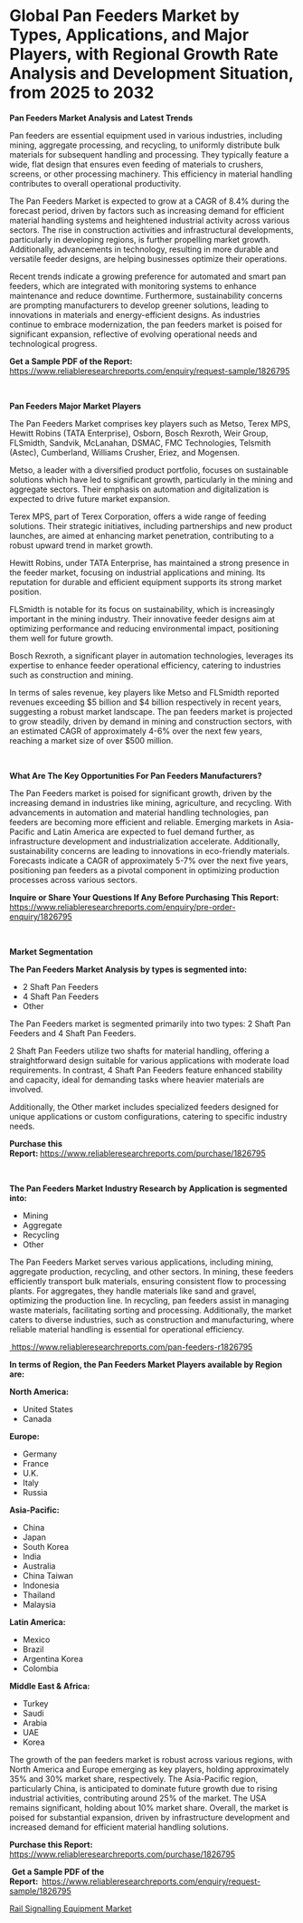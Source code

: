 <p><h1>Global Pan Feeders Market by Types, Applications, and Major Players, with Regional Growth Rate Analysis and Development Situation, from 2025 to 2032</h1></p><p><strong>Pan Feeders Market Analysis and Latest Trends</strong></p>
<p><p>Pan feeders are essential equipment used in various industries, including mining, aggregate processing, and recycling, to uniformly distribute bulk materials for subsequent handling and processing. They typically feature a wide, flat design that ensures even feeding of materials to crushers, screens, or other processing machinery. This efficiency in material handling contributes to overall operational productivity.</p><p>The Pan Feeders Market is expected to grow at a CAGR of 8.4% during the forecast period, driven by factors such as increasing demand for efficient material handling systems and heightened industrial activity across various sectors. The rise in construction activities and infrastructural developments, particularly in developing regions, is further propelling market growth. Additionally, advancements in technology, resulting in more durable and versatile feeder designs, are helping businesses optimize their operations.</p><p>Recent trends indicate a growing preference for automated and smart pan feeders, which are integrated with monitoring systems to enhance maintenance and reduce downtime. Furthermore, sustainability concerns are prompting manufacturers to develop greener solutions, leading to innovations in materials and energy-efficient designs. As industries continue to embrace modernization, the pan feeders market is poised for significant expansion, reflective of evolving operational needs and technological progress.</p></p>
<p><strong>Get a Sample PDF of the Report:&nbsp;</strong> <a href="https://www.reliableresearchreports.com/enquiry/request-sample/1826795?utm_campaign=2380&utm_medium=2&utm_source=Github&utm_content=ia&utm_term=22022025&utm_id=pan-feeders">https://www.reliableresearchreports.com/enquiry/request-sample/1826795</a></p>
<p>&nbsp;</p>
<p><strong>Pan Feeders Major Market Players</strong></p>
<p><p>The Pan Feeders Market comprises key players such as Metso, Terex MPS, Hewitt Robins (TATA Enterprise), Osborn, Bosch Rexroth, Weir Group, FLSmidth, Sandvik, McLanahan, DSMAC, FMC Technologies, Telsmith (Astec), Cumberland, Williams Crusher, Eriez, and Mogensen. </p><p>Metso, a leader with a diversified product portfolio, focuses on sustainable solutions which have led to significant growth, particularly in the mining and aggregate sectors. Their emphasis on automation and digitalization is expected to drive future market expansion.</p><p>Terex MPS, part of Terex Corporation, offers a wide range of feeding solutions. Their strategic initiatives, including partnerships and new product launches, are aimed at enhancing market penetration, contributing to a robust upward trend in market growth.</p><p>Hewitt Robins, under TATA Enterprise, has maintained a strong presence in the feeder market, focusing on industrial applications and mining. Its reputation for durable and efficient equipment supports its strong market position.</p><p>FLSmidth is notable for its focus on sustainability, which is increasingly important in the mining industry. Their innovative feeder designs aim at optimizing performance and reducing environmental impact, positioning them well for future growth.</p><p>Bosch Rexroth, a significant player in automation technologies, leverages its expertise to enhance feeder operational efficiency, catering to industries such as construction and mining. </p><p>In terms of sales revenue, key players like Metso and FLSmidth reported revenues exceeding $5 billion and $4 billion respectively in recent years, suggesting a robust market landscape. The pan feeders market is projected to grow steadily, driven by demand in mining and construction sectors, with an estimated CAGR of approximately 4-6% over the next few years, reaching a market size of over $500 million.</p></p>
<p>&nbsp;</p>
<p><strong>What Are The Key Opportunities For Pan Feeders Manufacturers?</strong></p>
<p><p>The Pan Feeders market is poised for significant growth, driven by the increasing demand in industries like mining, agriculture, and recycling. With advancements in automation and material handling technologies, pan feeders are becoming more efficient and reliable. Emerging markets in Asia-Pacific and Latin America are expected to fuel demand further, as infrastructure development and industrialization accelerate. Additionally, sustainability concerns are leading to innovations in eco-friendly materials. Forecasts indicate a CAGR of approximately 5-7% over the next five years, positioning pan feeders as a pivotal component in optimizing production processes across various sectors.</p></p>
<p><strong>Inquire or Share Your Questions If Any Before Purchasing This Report:</strong> <a href="https://www.reliableresearchreports.com/enquiry/pre-order-enquiry/1826795?utm_campaign=2380&utm_medium=2&utm_source=Github&utm_content=ia&utm_term=22022025&utm_id=pan-feeders">https://www.reliableresearchreports.com/enquiry/pre-order-enquiry/1826795</a></p>
<p>&nbsp;</p>
<p><strong>Market Segmentation</strong></p>
<p><strong>The Pan Feeders Market Analysis by types is segmented into:</strong></p>
<p><ul><li>2 Shaft Pan Feeders</li><li>4 Shaft Pan Feeders</li><li>Other</li></ul></p>
<p><p>The Pan Feeders market is segmented primarily into two types: 2 Shaft Pan Feeders and 4 Shaft Pan Feeders. </p><p>2 Shaft Pan Feeders utilize two shafts for material handling, offering a straightforward design suitable for various applications with moderate load requirements. In contrast, 4 Shaft Pan Feeders feature enhanced stability and capacity, ideal for demanding tasks where heavier materials are involved. </p><p>Additionally, the Other market includes specialized feeders designed for unique applications or custom configurations, catering to specific industry needs.</p></p>
<p><strong>Purchase this Report:&nbsp;</strong><a href="https://www.reliableresearchreports.com/purchase/1826795?utm_campaign=2380&utm_medium=2&utm_source=Github&utm_content=ia&utm_term=22022025&utm_id=pan-feeders">https://www.reliableresearchreports.com/purchase/1826795</a></p>
<p>&nbsp;</p>
<p><strong>The Pan Feeders Market Industry Research by Application is segmented into:</strong></p>
<p><ul><li>Mining</li><li>Aggregate</li><li>Recycling</li><li>Other</li></ul></p>
<p><p>The Pan Feeders Market serves various applications, including mining, aggregate production, recycling, and other sectors. In mining, these feeders efficiently transport bulk materials, ensuring consistent flow to processing plants. For aggregates, they handle materials like sand and gravel, optimizing the production line. In recycling, pan feeders assist in managing waste materials, facilitating sorting and processing. Additionally, the market caters to diverse industries, such as construction and manufacturing, where reliable material handling is essential for operational efficiency.</p></p>
<p><a href="https://www.reliableresearchreports.com/pan-feeders-r1826795?utm_campaign=2380&utm_medium=2&utm_source=Github&utm_content=ia&utm_term=22022025&utm_id=pan-feeders">&nbsp;https://www.reliableresearchreports.com/pan-feeders-r1826795</a></p>
<p><strong>In terms of Region, the Pan Feeders Market Players available by Region are:</strong></p>
<p>
    <p> <strong> North America: </strong>
        <ul>
            <li>United States</li>
            <li>Canada</li>
        </ul>
        </p> 
    <p> <strong> Europe: </strong>
        <ul>
            <li>Germany</li>
            <li>France</li>
            <li>U.K.</li>
            <li>Italy</li>
            <li>Russia</li>
        </ul>
        </p> 
    <p> <strong> Asia-Pacific: </strong>
        <ul>
            <li>China</li>
            <li>Japan</li>
            <li>South Korea</li>
            <li>India</li>
            <li>Australia</li>
            <li>China Taiwan</li>
            <li>Indonesia</li>
            <li>Thailand</li>
            <li>Malaysia</li>
        </ul>
        </p> 
    <p> <strong> Latin America: </strong>
        <ul>
            <li>Mexico</li>
            <li>Brazil</li>
            <li>Argentina Korea</li>
            <li>Colombia</li>
        </ul>
        </p> 
    <p> <strong> Middle East & Africa: </strong>
        <ul>
            <li>Turkey</li>
            <li>Saudi</li>
            <li>Arabia</li>
            <li>UAE</li>
            <li>Korea</li>
        </ul>
    </p>
    </p>
<p><p>The growth of the pan feeders market is robust across various regions, with North America and Europe emerging as key players, holding approximately 35% and 30% market share, respectively. The Asia-Pacific region, particularly China, is anticipated to dominate future growth due to rising industrial activities, contributing around 25% of the market. The USA remains significant, holding about 10% market share. Overall, the market is poised for substantial expansion, driven by infrastructure development and increased demand for efficient material handling solutions.</p></p>
<p><strong>Purchase this Report: </strong><a href="https://www.reliableresearchreports.com/purchase/1826795?utm_campaign=2380&utm_medium=2&utm_source=Github&utm_content=ia&utm_term=22022025&utm_id=pan-feeders">https://www.reliableresearchreports.com/purchase/1826795</a></p>
<p>&nbsp;<strong>Get a Sample PDF of the Report:&nbsp;&nbsp;</strong><a href="https://www.reliableresearchreports.com/enquiry/request-sample/1826795?utm_campaign=2380&utm_medium=2&utm_source=Github&utm_content=ia&utm_term=22022025&utm_id=pan-feeders">https://www.reliableresearchreports.com/enquiry/request-sample/1826795</a></p>
<p><strong></strong></p>
<p><p><a href="https://github.com/krinerstormy331/Market-Research-Report-List-1/blob/main/rail-signalling-equipment-market.md?utm_campaign=2380&utm_medium=2&utm_source=Github&utm_content=ia&utm_term=22022025&utm_id=pan-feeders">Rail Signalling Equipment Market</a></p></p>